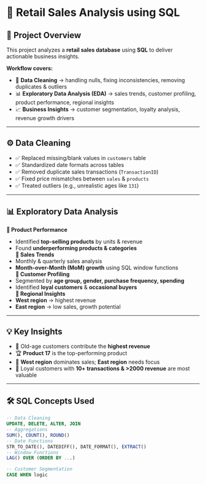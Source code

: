 # 🛒 Retail Sales Analysis using SQL  

## 📖 Project Overview  
This project analyzes a **retail sales database** using **SQL** to deliver actionable business insights.  

**Workflow covers:**  
- 🧹 **Data Cleaning** → handling nulls, fixing inconsistencies, removing duplicates & outliers  
- 📊 **Exploratory Data Analysis (EDA)** → sales trends, customer profiling, product performance, regional insights  
- 📈 **Business Insights** → customer segmentation, loyalty analysis, revenue growth drivers  

---

## ⚙️ Data Cleaning  
- ✅ Replaced missing/blank values in `customers` table  
- ✅ Standardized date formats across tables  
- ✅ Removed duplicate sales transactions (`TransactionID`)  
- ✅ Fixed price mismatches between `sales` & `products`  
- ✅ Treated outliers (e.g., unrealistic ages like `131`)  

---

## 📊 Exploratory Data Analysis  

**🔹 Product Performance**  
- Identified **top-selling products** by units & revenue  
- Found **underperforming products & categories**  
**🔹 Sales Trends**  
- Monthly & quarterly sales analysis  
- **Month-over-Month (MoM) growth** using SQL window functions  
**🔹 Customer Profiling**  
- Segmented by **age group, gender, purchase frequency, spending**  
- Identified **loyal customers** & **occasional buyers**  
**🔹 Regional Insights**  
- **West region** → highest revenue  
- **East region** → low sales, growth potential  
---
## 💡 Key Insights  
- 👴 Old-age customers contribute the **highest revenue**  
- 🏆 **Product 17** is the top-performing product  
- 📍 **West region** dominates sales; **East region** needs focus  
- 🔁 Loyal customers with **10+ transactions & >2000 revenue** are most valuable  
---
## 🛠️ SQL Concepts Used  

```sql
-- Data Cleaning
UPDATE, DELETE, ALTER, JOIN  
-- Aggregations
SUM(), COUNT(), ROUND()  
-- Date Functions
STR_TO_DATE(), DATEDIFF(), DATE_FORMAT(), EXTRACT()  
-- Window Functions
LAG() OVER (ORDER BY ...)  

-- Customer Segmentation
CASE WHEN logic
